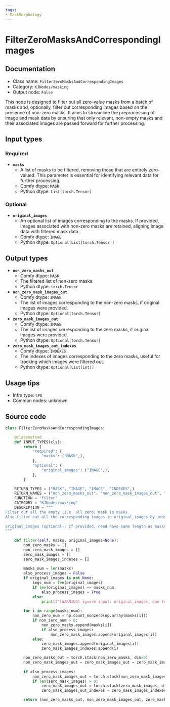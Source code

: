 ```yaml
---
tags:
- MaskMorphology
---
```


# FilterZeroMasksAndCorrespondingImages
## Documentation
- Class name: `FilterZeroMasksAndCorrespondingImages`
- Category: `KJNodes/masking`
- Output node: `False`

This node is designed to filter out all zero-value masks from a batch of masks and, optionally, filter out corresponding images based on the presence of non-zero masks. It aims to streamline the preprocessing of image and mask data by ensuring that only relevant, non-empty masks and their associated images are passed forward for further processing.
## Input types
### Required
- **`masks`**
    - A list of masks to be filtered, removing those that are entirely zero-valued. This parameter is essential for identifying relevant data for further processing.
    - Comfy dtype: `MASK`
    - Python dtype: `List[torch.Tensor]`
### Optional
- **`original_images`**
    - An optional list of images corresponding to the masks. If provided, images associated with non-zero masks are retained, aligning image data with filtered mask data.
    - Comfy dtype: `IMAGE`
    - Python dtype: `Optional[List[torch.Tensor]]`
## Output types
- **`non_zero_masks_out`**
    - Comfy dtype: `MASK`
    - The filtered list of non-zero masks.
    - Python dtype: `torch.Tensor`
- **`non_zero_mask_images_out`**
    - Comfy dtype: `IMAGE`
    - The list of images corresponding to the non-zero masks, if original images were provided.
    - Python dtype: `Optional[torch.Tensor]`
- **`zero_mask_images_out`**
    - Comfy dtype: `IMAGE`
    - The list of images corresponding to the zero masks, if original images were provided.
    - Python dtype: `Optional[torch.Tensor]`
- **`zero_mask_images_out_indexes`**
    - Comfy dtype: `INDEXES`
    - The indexes of images corresponding to the zero masks, useful for tracking which images were filtered out.
    - Python dtype: `Optional[List[int]]`
## Usage tips
- Infra type: `CPU`
- Common nodes: unknown


## Source code
```python
class FilterZeroMasksAndCorrespondingImages:

    @classmethod
    def INPUT_TYPES(cls):
        return {
            "required": {
                "masks": ("MASK",),
            },
            "optional": {
                "original_images": ("IMAGE",), 
            },
        }

    RETURN_TYPES = ("MASK", "IMAGE", "IMAGE", "INDEXES",)
    RETURN_NAMES = ("non_zero_masks_out", "non_zero_mask_images_out", "zero_mask_images_out", "zero_mask_images_out_indexes",)
    FUNCTION = "filter"
    CATEGORY = "KJNodes/masking"
    DESCRIPTION = """
Filter out all the empty (i.e. all zero) mask in masks  
Also filter out all the corresponding images in original_images by indexes if provide  
  
original_images (optional): If provided, need have same length as masks.
"""
    
    def filter(self, masks, original_images=None):
        non_zero_masks = []
        non_zero_mask_images = []
        zero_mask_images = []
        zero_mask_images_indexes = []
        
        masks_num = len(masks)
        also_process_images = False
        if original_images is not None:
            imgs_num = len(original_images)
            if len(original_images) == masks_num:
                also_process_images = True
            else:
                print(f"[WARNING] ignore input: original_images, due to number of original_images ({imgs_num}) is not equal to number of masks ({masks_num})")
        
        for i in range(masks_num):
            non_zero_num = np.count_nonzero(np.array(masks[i]))
            if non_zero_num > 0:
                non_zero_masks.append(masks[i])
                if also_process_images:
                    non_zero_mask_images.append(original_images[i])
            else:
                zero_mask_images.append(original_images[i])
                zero_mask_images_indexes.append(i)

        non_zero_masks_out = torch.stack(non_zero_masks, dim=0)
        non_zero_mask_images_out = zero_mask_images_out = zero_mask_images_out_indexes = None
        
        if also_process_images:
            non_zero_mask_images_out = torch.stack(non_zero_mask_images, dim=0)
            if len(zero_mask_images) > 0:
                zero_mask_images_out = torch.stack(zero_mask_images, dim=0)
                zero_mask_images_out_indexes = zero_mask_images_indexes

        return (non_zero_masks_out, non_zero_mask_images_out, zero_mask_images_out, zero_mask_images_out_indexes)

```
